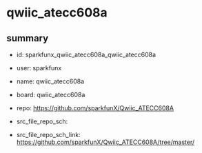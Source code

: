 # qwiic_atecc608a
 
## summary 
* id: sparkfunx_qwiic_atecc608a_qwiic_atecc608a
* user: sparkfunx
* name: qwiic_atecc608a
* board: qwiic_atecc608a
* repo: https://github.com/sparkfunX/Qwiic_ATECC608A



* src_file_repo_sch: 
* src_file_repo_sch_link: https://github.com/sparkfunX/Qwiic_ATECC608A/tree/master/




